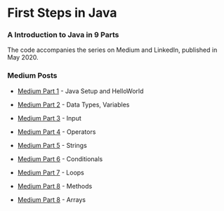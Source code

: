 # First Steps in Java 
### A Introduction to Java in 9 Parts 
The code accompanies the series on Medium and LinkedIn, published in May 2020. 
 
### Medium Posts 
* [Medium Part 1] - Java Setup and HelloWorld
* [Medium Part 2] - Data Types, Variables
* [Medium Part 3] - Input
* [Medium Part 4] - Operators
* [Medium Part 5] - Strings
* [Medium Part 6] - Conditionals
* [Medium Part 7] - Loops
* [Medium Part 8] - Methods
* [Medium Part 8] - Arrays

   [Medium Part 1]: <https://https://medium.com/@mikedietz724/oop-in-coldfusion-part-1-24163913facc>
   [Medium Part 2]: <https://https://medium.com/@mikedietz724/oop-in-coldfusion-part-1-24163913facc>
   [Medium Part 3]: <https://https://medium.com/@mikedietz724/oop-in-coldfusion-part-1-24163913facc>
   [Medium Part 4]: <https://https://medium.com/@mikedietz724/oop-in-coldfusion-part-1-24163913facc>
   [Medium Part 5]: <https://https://medium.com/@mikedietz724/oop-in-coldfusion-part-1-24163913facc>
   [Medium Part 6]: <https://https://medium.com/@mikedietz724/oop-in-coldfusion-part-1-24163913facc>
   [Medium Part 7]: <https://https://medium.com/@mikedietz724/oop-in-coldfusion-part-1-24163913facc>
   [Medium Part 8]: <https://https://medium.com/@mikedietz724/oop-in-coldfusion-part-1-24163913facc>
   [Medium Part 9]: <https://https://medium.com/@mikedietz724/oop-in-coldfusion-part-1-24163913facc>

  
  
